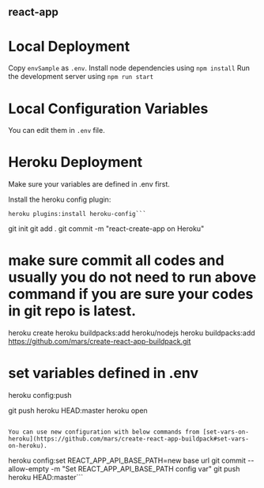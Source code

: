 react-app
---

# Local Deployment
Copy `envSample` as `.env`.
Install node dependencies using `npm install`
Run the development server using `npm run start`


# Local Configuration Variables
You can edit them in `.env` file.

# Heroku Deployment
Make sure your variables are defined in .env first.

Install the heroku config plugin:
```
heroku plugins:install heroku-config```

```
git init
git add .
git commit -m "react-create-app on Heroku"
# make sure commit all codes and usually you do not need to run above command if you are sure your codes in git repo is latest.

heroku create
heroku buildpacks:add heroku/nodejs
heroku buildpacks:add https://github.com/mars/create-react-app-buildpack.git

# set variables defined in .env
heroku config:push

git push heroku HEAD:master
heroku open
```

You can use new configuration with below commands from [set-vars-on-heroku](https://github.com/mars/create-react-app-buildpack#set-vars-on-heroku).
```
heroku config:set REACT_APP_API_BASE_PATH=new base url
git commit --allow-empty -m "Set REACT_APP_API_BASE_PATH config var"
git push heroku HEAD:master```

